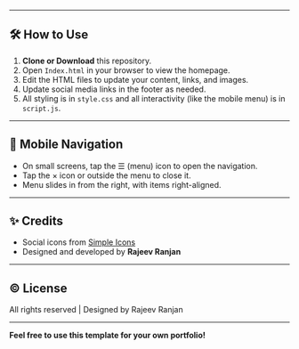 
---

## 🛠️ How to Use

1. **Clone or Download** this repository.
2. Open `Index.html` in your browser to view the homepage.
3. Edit the HTML files to update your content, links, and images.
4. Update social media links in the footer as needed.
5. All styling is in `style.css` and all interactivity (like the mobile menu) is in `script.js`.

---

## 📱 Mobile Navigation

- On small screens, tap the ☰ (menu) icon to open the navigation.
- Tap the × icon or outside the menu to close it.
- Menu slides in from the right, with items right-aligned.

---

## ✨ Credits

- Social icons from [Simple Icons](https://simpleicons.org/)
- Designed and developed by **Rajeev Ranjan**

---

## © License

All rights reserved | Designed by Rajeev Ranjan

---

**Feel free to use this template for your own portfolio!**
